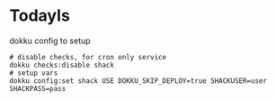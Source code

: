# TodayIs

dokku config to setup
```
# disable checks, for cron only service
dokku checks:disable shack
# setup vars
dokku config:set shack USE DOKKU_SKIP_DEPLOY=true SHACKUSER=user SHACKPASS=pass
```
